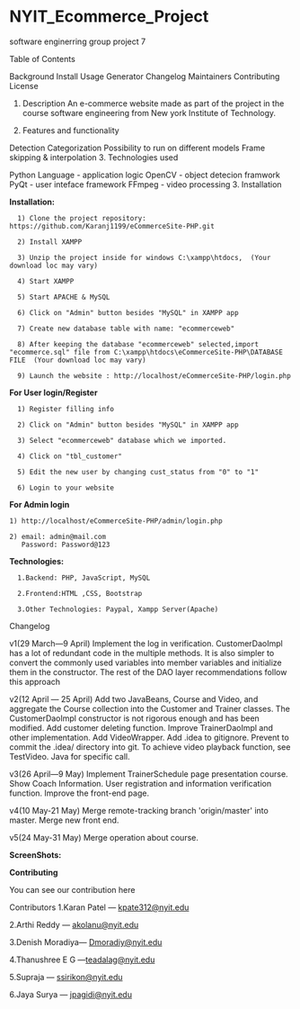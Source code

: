 # NYIT_Ecommerce_Project

software enginerring group project 7

Table of Contents

Background
Install
Usage
Generator
Changelog
Maintainers
Contributing
License



1. Description
An e-commerce website made as part of the project in the course software engineering from New york Institute of Technology.

2. Features and functionality

Detection
Categorization
Possibility to run on different models
Frame skipping & interpolation
3. Technologies used

Python Language - application logic
OpenCV - object detecion framwork
PyQt - user inteface framework
FFmpeg - video processing
3. Installation

**Installation:**


      1) Clone the project repository: https://github.com/Karanj1199/eCommerceSite-PHP.git

      2) Install XAMPP

      3) Unzip the project inside for windows C:\xampp\htdocs,  (Your download loc may vary)

      4) Start XAMPP

      5) Start APACHE & MySQL

      6) Click on "Admin" button besides "MySQL" in XAMPP app

      7) Create new database table with name: "ecommerceweb"

      8) After keeping the database "ecommerceweb" selected,import "ecommerce.sql" file from C:\xampp\htdocs\eCommerceSite-PHP\DATABASE FILE  (Your download loc may vary)

      9) Launch the website : http://localhost/eCommerceSite-PHP/login.php  

**For User login/Register**

      1) Register filling info

      2) Click on "Admin" button besides "MySQL" in XAMPP app

      3) Select "ecommerceweb" database which we imported.

      4) Click on "tbl_customer"

      5) Edit the new user by changing cust_status from "0" to "1"

      6) Login to your website


**For Admin login**

    1) http://localhost/eCommerceSite-PHP/admin/login.php

    2) email: admin@mail.com
       Password: Password@123
   
  
**Technologies:**
    
      1.Backend: PHP, JavaScript, MySQL
   
      2.Frontend:HTML ,CSS, Bootstrap
   
      3.Other Technologies: Paypal, Xampp Server(Apache)
   
   
   
Changelog

v1(29 March—9 April) Implement the log in verification. CustomerDaoImpl has a lot of redundant code in the multiple methods. It is also simpler to convert the commonly used variables into member variables and initialize them in the constructor. The rest of the DAO layer recommendations follow this approach

v2(12 April — 25 April) Add two JavaBeans, Course and Video, and aggregate the Course collection into the Customer and Trainer classes. The CustomerDaoImpl constructor is not rigorous enough and has been modified. Add customer deleting function. Improve TrainerDaoImpl and other implementation. Add VideoWrapper. Add .idea to gitignore. Prevent to commit the .idea/ directory into git. To achieve video playback function, see TestVideo. Java for specific call.

v3(26 April—9 May) Implement TrainerSchedule page presentation course. Show Coach Information. User registration and information verification function. Improve the front-end page.

v4(10 May-21 May) Merge remote-tracking branch 'origin/master' into master. Merge new front end.

v5(24 May-31 May) Merge operation about course.

**ScreenShots:**


**Contributing**

You can see our contribution here

Contributors
1.Karan Patel — kpate312@nyit.edu

2.Arthi Reddy — akolanu@nyit.edu

3.Denish Moradiya— Dmoradiy@nyit.edu

4.Thanushree E G —teadalag@nyit.edu

5.Supraja — ssirikon@nyit.edu

6.Jaya Surya — jpagidi@nyit.edu


